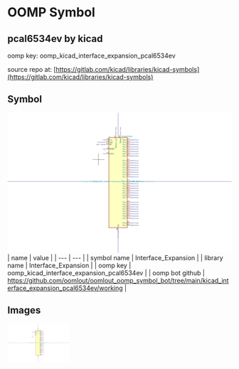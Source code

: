 # OOMP Symbol  
## pcal6534ev  by kicad  
  
oomp key: oomp_kicad_interface_expansion_pcal6534ev  
  
source repo at: [https://gitlab.com/kicad/libraries/kicad-symbols](https://gitlab.com/kicad/libraries/kicad-symbols)  
## Symbol  
  
[![working.png](working_600.png)](working.png)  
| name | value | 
| --- | --- | 
| symbol name | Interface_Expansion | 
| library name | Interface_Expansion | 
| oomp key | oomp_kicad_interface_expansion_pcal6534ev | 
| oomp bot github | https://github.com/oomlout/oomlout_oomp_symbol_bot/tree/main/kicad_interface_expansion_pcal6534ev/working | 
## Images  
  
[![working.png](working_140.png)](working.png)  
